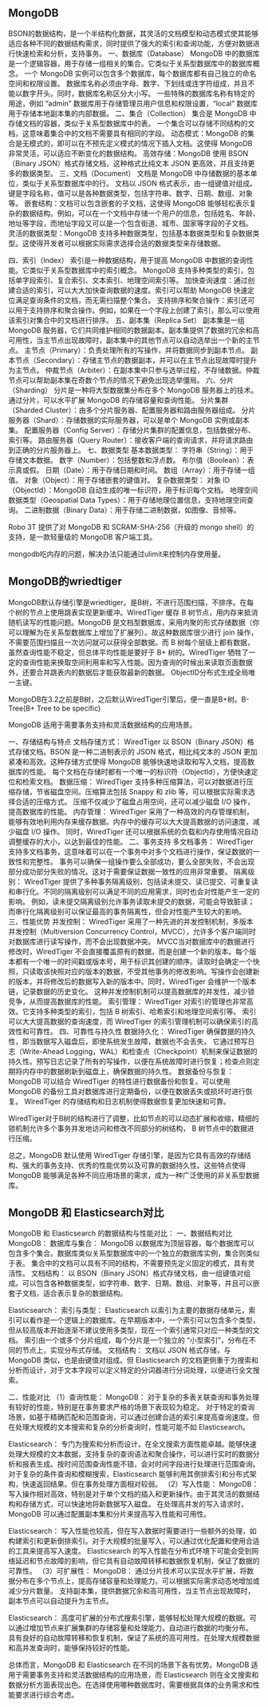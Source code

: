 ## MongoDB
BSON的数据结构，是一个半结构化数据，其灵活的文档模型和动态模式使其能够适应各种不同的数据结构需求，同时提供了强大的索引和查询功能，方便对数据进行快速检索和分析，支持事务。
一、数据库（Database）
MongoDB 中的数据库是一个逻辑容器，用于存储一组相关的集合。它类似于关系型数据库中的数据库概念。
一个 MongoDB 实例可以包含多个数据库，每个数据库都有自己独立的命名空间和权限设置。
数据库名称必须由字母、数字、下划线或连字符组成，并且不能以数字开头。同时，数据库名称区分大小写。
一些特殊的数据库名称有特定的用途，例如 “admin” 数据库用于存储管理员用户信息和权限设置，“local” 数据库用于存储本地副本集的内部数据。
二、集合（Collection）
集合是 MongoDB 中存储文档的容器，类似于关系型数据库中的表。
一个集合可以存储不同结构的文档，这意味着集合中的文档不需要具有相同的字段。
动态模式：MongoDB 的集合是无模式的，即可以在不预先定义模式的情况下插入文档。这使得 MongoDB 非常灵活，可以适应不断变化的数据结构。
高效存储：MongoDB 使用 BSON（Binary JSON）格式存储文档，这种格式比纯文本 JSON 更高效，并且支持更多的数据类型。
三、文档（Document）
文档是 MongoDB 中存储数据的基本单位，类似于关系型数据库中的行。
文档以 JSON 格式表示，由一组键值对组成。键是字段名称，值可以是各种数据类型，包括字符串、数字、日期、数组、对象等。
嵌套结构：文档可以包含嵌套的子文档，这使得 MongoDB 能够轻松表示复杂的数据结构。例如，可以在一个文档中存储一个用户的信息，包括姓名、年龄、地址等字段，而地址字段又可以是一个包含街道、城市、国家等字段的子文档。
灵活的数据类型：MongoDB 支持多种数据类型，包括基本数据类型和复杂数据类型。这使得开发者可以根据实际需求选择合适的数据类型来存储数据。

四、索引（Index）
索引是一种数据结构，用于提高 MongoDB 中数据的查询性能。它类似于关系型数据库中的索引概念。
MongoDB 支持多种类型的索引，包括单字段索引、复合索引、文本索引、地理空间索引等。
加快查询速度：通过创建合适的索引，可以大大加快查询数据的速度。索引可以帮助 MongoDB 快速定位满足查询条件的文档，而无需扫描整个集合。
支持排序和聚合操作：索引还可以用于支持排序和聚合操作。例如，如果在一个字段上创建了索引，那么可以使用该索引对集合中的文档进行排序。
五、副本集（Replica Set）
副本集是一组 MongoDB 服务器，它们共同维护相同的数据副本。副本集提供了数据的冗余和高可用性，当主节点出现故障时，副本集中的其他节点可以自动选举出一个新的主节点。
主节点（Primary）：负责处理所有的写操作，并将数据同步到副本节点。
副本节点（Secondary）：存储主节点的数据副本，并可以在主节点出现故障时提升为主节点。
仲裁节点（Arbiter）：在副本集中只参与选举过程，不存储数据。仲裁节点可以帮助副本集在奇数个节点的情况下避免出现选举僵局。
六、分片（Sharding）
分片是一种将大型数据集分布在多个 MongoDB 服务器上的技术。通过分片，可以水平扩展 MongoDB 的存储容量和查询性能。
分片集群（Sharded Cluster）：由多个分片服务器、配置服务器和路由服务器组成。
分片服务器（Shard）：存储数据的实际服务器，可以是单个 MongoDB 实例或副本集。
配置服务器（Config Server）：存储分片集群的配置信息，包括数据分布、索引等。
路由服务器（Query Router）：接收客户端的查询请求，并将请求路由到正确的分片服务器上。
七、数据类型
基本数据类型：
字符串（String）：用于存储文本数据。
数字（Number）：包括整数和浮点数。
布尔值（Boolean）：表示真或假。
日期（Date）：用于存储日期和时间。
数组（Array）：用于存储一组值。
对象（Object）：用于存储嵌套的键值对。
复杂数据类型：
对象 ID（ObjectId）：MongoDB 自动生成的唯一标识符，用于标识每个文档。
地理空间数据类型（Geospatial Data Types）：用于存储地理位置信息，支持地理空间查询。
二进制数据（Binary Data）：用于存储二进制数据，如图像、音频等。

Robo 3T 提供了对 MongoDB 和 SCRAM-SHA-256（升级的 mongo shell）的支持，是一款轻量级的 MongoDB 客户端工具。

mongodb吃内存的问题，解决办法只能通过ulimit来控制内存使用量。

## MongoDB的wriedtiger
MongoDB默认存储引擎是wriedtiger。是B树，不进行范围扫描，不排序。在每个树的节点上使用跳表实现更新缓冲。WiredTiger 缓存 B 树节点，用内存来抵消随机读写的性能问题。MongoDB 是文档型数据库，采用内聚的形式存储数据（你可以理解为在关系型数据库上增加了扩展列）。故这种数据库很少进行 join 操作，不需要范围扫描且一次访问就可以获得全部数据。而 B 树每个层级上都有数据，虽然查询性能不稳定，但总体平均性能是要好于 B+ 树的。WiredTiger 牺牲了一定的查询性能来换取空间利用率和写入性能。因为查询的时候出来读取页面数据外，还要合并跳表内的数据后才能获取最新的数据。
ObjectID分布式生成全局唯一主键。

MongoDB在3.2之前是B树，之后默认WiredTiger引擎后，便一直是B+树。B-Tree(B+ Tree to be specific)

MongoDB 适用于需要事务支持和灵活数据结构的应用场景。

一、存储结构与特点
文档存储方式：
WiredTiger 以 BSON（Binary JSON）格式存储文档。BSON 是一种二进制表示的 JSON 格式，相比纯文本的 JSON 更加紧凑和高效。这种存储方式使得 MongoDB 能够快速地读取和写入文档，提高数据库的性能。
每个文档在存储时都有一个唯一的标识符（ObjectId），方便快速定位和检索文档。
数据压缩：
WiredTiger 支持多种压缩算法，可以对数据进行压缩存储，节省磁盘空间。压缩算法包括 Snappy 和 zlib 等，可以根据实际需求选择合适的压缩方式。
压缩不仅减少了磁盘占用空间，还可以减少磁盘 I/O 操作，提高数据库的性能。
内存管理：
WiredTiger 采用了一种高效的内存管理机制，能够有效地利用内存来缓存数据。内存中的缓存可以大大提高数据的访问速度，减少磁盘 I/O 操作。
同时，WiredTiger 还可以根据系统的负载和内存使用情况自动调整缓存的大小，以达到最佳的性能。
二、事务支持
多文档事务：
WiredTiger 支持多文档事务，这意味着可以在一个事务中对多个文档进行操作，保证数据的一致性和完整性。
事务可以确保一组操作要么全部成功，要么全部失败，不会出现部分成功部分失败的情况。这对于需要保证数据一致性的应用非常重要。
隔离级别：
WiredTiger 提供了多种事务隔离级别，包括读未提交、读已提交、可重复读和串行化。不同的隔离级别可以满足不同的应用需求，同时也会对性能产生一定的影响。
例如，读未提交隔离级别允许事务读取未提交的数据，可能会导致脏读；而串行化隔离级别可以保证最高的事务隔离性，但会对性能产生较大的影响。
三、性能优势
并发控制：
WiredTiger 采用了一种先进的并发控制机制，多版本并发控制（Multiversion Concurrency Control，MVCC），允许多个客户端同时对数据库进行读写操作，而不会出现数据冲突。
MVCC当对数据库中的数据进行修改时，WiredTiger 不会直接覆盖原有的数据，而是创建一个新的版本。每个版本都有一个唯一的时间戳或版本号，用于标识其创建的顺序。读取时会确定一个快照，只读取该快照对应的版本的数据，不受其他事务的修改影响。写操作会创建新的版本，并将修改后的数据写入新的版本中。同时，WiredTiger 会维护一个版本链，记录数据的历史变化。
这种并发控制机制可以提高数据库的并发性，减少锁竞争，从而提高数据库的性能。
索引管理：
WiredTiger 对索引的管理也非常高效。它支持多种类型的索引，包括 B 树索引、哈希索引和地理空间索引等。
索引可以大大提高数据的查询速度，而 WiredTiger 的索引管理机制可以确保索引的高效性和可靠性。
四、可靠性与持久性
数据持久化：
WiredTiger 确保数据的持久性，即当数据写入磁盘后，即使系统发生故障，数据也不会丢失。
它通过预写日志（Write-Ahead Logging，WAL）和检查点（Checkpoint）机制来保证数据的持久性。预写日志记录了所有的写操作，以便在系统故障时进行恢复；检查点则定期将内存中的数据刷新到磁盘上，确保数据的持久性。
数据备份与恢复：
MongoDB 可以结合 WiredTiger 的特性进行数据备份和恢复。可以使用 MongoDB 的备份工具对数据库进行定期备份，以便在数据丢失或损坏时进行恢复。
WiredTiger 的存储结构和日志机制使得数据恢复更加快速和可靠。

WiredTiger对于B树的结构进行了调整，比如节点的可以动态扩展和收缩，精细的锁机制允许多个事务并发地访问和修改不同部分的树结构， B 树节点中的数据进行压缩。

总之，MongoDB 默认使用 WiredTiger 存储引擎，是因为它具有高效的存储结构、强大的事务支持、优秀的性能优势以及可靠的数据持久性。这些特点使得 MongoDB 能够满足各种不同应用场景的需求，成为一种广泛使用的非关系型数据库。

## MongoDB 和 Elasticsearch对比
MongoDB 和 Elasticsearch 的数据结构与性能对比：
一、数据结构对比
MongoDB：
数据库与集合：
MongoDB 以数据库为顶层容器，每个数据库可以包含多个集合。数据库类似关系型数据库中的一个独立的数据库实例，集合则类似于表。
集合中的文档可以具有不同的结构，不需要预先定义固定的模式，具有灵活性。
文档结构：
以 BSON（Binary JSON）格式存储文档，由一组键值对组成。可以包含各种数据类型，如字符串、数字、日期、数组、对象等，并且可以嵌套子文档，适合表示复杂的数据结构。

Elasticsearch：
索引与类型：
Elasticsearch 以索引为主要的数据存储单元，索引可以看作是一个逻辑上的数据库。在早期版本中，一个索引可以包含多个类型，但从较高版本开始逐渐不建议使用多类型，现在一个索引通常只对应一种类型的文档。
索引由一个或多个分片组成，每个分片是一个独立的 “小型索引”，分布在不同的节点上，实现分布式存储。
文档结构：
文档以 JSON 格式存储，与 MongoDB 类似，也是由键值对组成。但 Elasticsearch 的文档更侧重于为搜索和分析而设计，对于文本字段可以定义特定的分词器进行分词处理，以便进行全文搜索。

二、性能对比
（1）查询性能：
MongoDB：
对于复杂的多表关联查询和事务处理有较好的性能，特别是在事务要求严格的场景下表现较为稳定。
对于特定的查询场景，如基于精确匹配和范围查询，可以通过创建合适的索引来提高查询速度。但在处理大规模的文本搜索和复杂的分析查询时，性能可能不如 Elasticsearch。

Elasticsearch：
专门为搜索和分析而设计，在全文搜索方面性能卓越。能够快速处理大规模的文本数据，支持复杂的查询语法和聚合操作，可以进行实时的数据分析和报表生成。按时间范围查询性能不错，会对时间字段进行处理进行范围查询。
对于复杂的条件查询和模糊搜索，Elasticsearch 能够利用其倒排索引和分布式架构，快速返回结果。但在事务处理方面相对较弱。
（2）写入性能：
MongoDB：
写入操作相对高效，特别是对于单个文档的插入和更新操作。由于其灵活的数据结构和存储方式，可以快速地将新数据写入磁盘。
在处理高并发的写入请求时，MongoDB 可以通过配置副本集和分片来提高写入性能和可用性。

Elasticsearch：
写入性能也较高，但在写入数据时需要进行一些额外的处理，如构建索引和更新倒排索引。对于大规模的批量写入，可以通过优化配置和使用合适的工具来提高写入速度。
Elasticsearch 的写入性能在分布式环境下可能会受到网络延迟和节点故障的影响，但它具有自动故障转移和数据恢复机制，保证了数据的可靠性。
（3）可扩展性：
MongoDB：
通过分片技术可以实现水平扩展，将数据分布在多个节点上，提高存储容量和处理能力。可以根据实际需求动态地增加或减少分片数量。
支持副本集，提供数据冗余和高可用性，当主节点出现故障时，副本节点可以自动提升为主节点。

Elasticsearch：
高度可扩展的分布式搜索引擎，能够轻松处理大规模的数据。可以通过增加节点来扩展集群的存储容量和处理能力，自动进行数据的均衡分布。
具有良好的自动故障转移和恢复机制，保证了系统的高可用性。在处理大规模数据和高并发查询时，能够保持较好的性能。

总体而言，MongoDB 和 Elasticsearch 在不同的场景下各有优势。MongoDB 适用于需要事务支持和灵活数据结构的应用场景，而 Elasticsearch 则在全文搜索和数据分析方面表现出色。在选择使用哪种数据库时，需要根据具体的业务需求和性能要求进行综合考虑。
